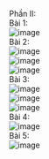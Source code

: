 Phần II: <br>
Bài 1: <br>
![image](https://github.com/user-attachments/assets/5415043e-98ef-4c7f-89aa-0627bb2db8ff)
<br>
Bài 2: <br>
![image](https://github.com/user-attachments/assets/a980589a-1f43-4562-93cb-1127b1a35c47)
<br>
![image](https://github.com/user-attachments/assets/92ef84ce-f9a9-4d1c-b8fb-d9dc4defddad)
<br>
![image](https://github.com/user-attachments/assets/5b686340-363e-4871-9499-3e4f8db60d09)
<br>
Bài 3: <br>
![image](https://github.com/user-attachments/assets/20dea911-bf73-4bbf-b844-b7f24647fa19)
<br>
![image](https://github.com/user-attachments/assets/1d5f7f32-b3aa-4b3e-9683-9f05ab90a6b4)
<br>
![image](https://github.com/user-attachments/assets/3be3c235-1303-4cda-bdec-a3945456bc4a)
<br>
Bài 4: <br>
![image](https://github.com/user-attachments/assets/c6e881a3-4538-4847-9e78-f2605e363f84)
<br>
Bài 5: <br>
![image](https://github.com/user-attachments/assets/ef8fe3bc-cd81-483d-bad4-1a154da35bfb)
<br>






